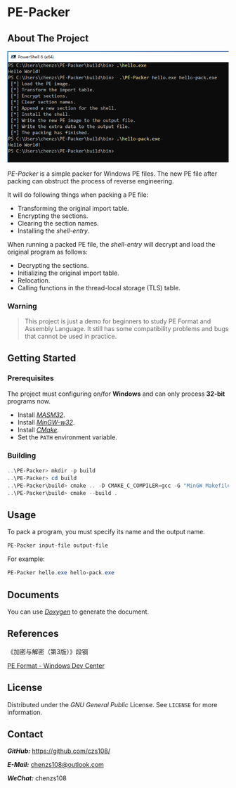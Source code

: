# PE-Packer

## About The Project

![test-helloworld](docs/test-helloworld.png)

*PE-Packer* is a simple packer for Windows PE files. The new PE file after packing can obstruct the process of reverse engineering.

It will do following things when packing a PE file:

- Transforming the original import table.
- Encrypting the sections.
- Clearing the section names.
- Installing the *shell-entry*.

When running a packed PE file, the *shell-entry* will decrypt and load the original program as follows:

- Decrypting the sections.
- Initializing the original import table.
- Relocation.
- Calling functions in the thread-local storage (TLS) table.

### Warning

> This project is just a demo for beginners to study PE Format and Assembly Language. It still has some compatibility problems and bugs that cannot be used in practice.

## Getting Started

### Prerequisites

The project must configuring on/for **Windows** and can only process **32-bit** programs now.

- Install [*MASM32*](http://www.masm32.com/).
- Install [*MinGW-w32*](https://www.mingw-w64.org/).
- Install [*CMake*](https://cmake.org/).
- Set the `PATH` environment variable.

### Building

```powershell
..\PE-Packer> mkdir -p build
..\PE-Packer> cd build
..\PE-Packer\build> cmake .. -D CMAKE_C_COMPILER=gcc -G "MinGW Makefiles"
..\PE-Packer\build> cmake --build .
```

## Usage

To pack a program, you must specify its name and the output name.

```powershell
PE-Packer input-file output-file
```

For example:

```powershell
PE-Packer hello.exe hello-pack.exe
```

## Documents

You can use [*Doxygen*](http://www.doxygen.nl/) to generate the document.

## References

《加密与解密（第3版）》段钢

[PE Format - Windows Dev Center](https://docs.microsoft.com/en-us/windows/win32/debug/pe-format/)

## License

Distributed under the *GNU General Public* License. See `LICENSE` for more information.

## Contact

***GitHub:*** https://github.com/czs108/

***E-Mail:*** chenzs108@outlook.com

***WeChat:*** chenzs108